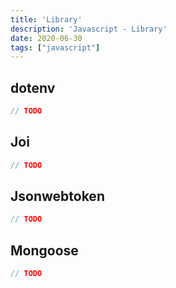 ```yaml
---
title: 'Library'
description: 'Javascript - Library'
date: 2020-06-30
tags: ["javascript"]
---
```


## dotenv

```js
// TODO
```

## Joi

```js
// TODO
```


## Jsonwebtoken

```js
// TODO
```

## Mongoose

```js
// TODO
```
